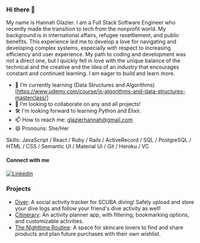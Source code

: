 ### Hi there 👋

My name is Hannah Glazier. I am a Full Stack Software Engineer who recently made the transition to tech from the nonprofit world. My background is in international affairs, refugee resettlement, and public benefits. This experience led me to develop a love for navigating and developing complex systems, especially with respect to increasing efficiency and user experience. My path to coding and development was not a direct one, but I quickly fell in love with the unique balance of the technical and the creative and the idea of an industry that encourages constant and continued learning. I am eager to build and learn more.


- 🌱 I’m currently learning (Data Structures and Algorithms)[https://www.udemy.com/course/js-algorithms-and-data-structures-masterclass/]
- 👯 I’m looking to collaborate on any and all projects!
- 🛠 I'm looking forward to learning Python and Elixir.
- 📫 How to reach me: <glazierhannah@gmail.com>
- 😄 Pronouns: She/Her

Skills: JavaScript / React / Ruby / Rails / ActiveRecord / SQL / PostgreSQL / HTML / CSS / Semantic UI / Material UI / Git / Heroku / VC

#### Connect with me
<a href="https://www.linkedin.com/in/hannah-glazier-3a214a231/">
  <img
    alt="Linkedin"
    src="https://img.shields.io/badge/LinkedIn-0077B5?style=for-the-badge&logo=linkedin&logoColor=white"
  />
</a>

### Projects
- [Diver](https://github.com/HannahGlazier/diver): A social activity tracker for SCUBA diving! Safely upload and store your dive logs and follow your friend's dive activity as well!
- [Citinerary](https://github.com/opomeroy26/Citinerary): An activity planner app, with filtering, bookmarking options, and customizable activities. 
- [The Nighttime Routine](https://github.com/HannahGlazier/the-nighttime-routine-frontend/tree/main/nighttime-routine-frontend): A space for skincare lovers to find and share products and plan future purchases with their own wishlist. 
